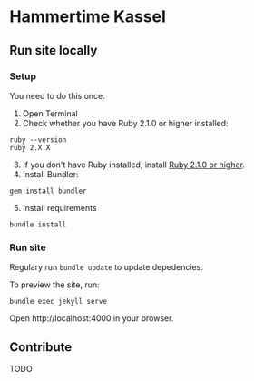 # Hammertime Kassel

## Run site locally

### Setup

You need to do this once.

1. Open Terminal
2. Check whether you have Ruby 2.1.0 or higher installed:

```shell
ruby --version
ruby 2.X.X
```

3. If you don't have Ruby installed, install [Ruby 2.1.0 or higher](https://www.ruby-lang.org/en/downloads/).
4. Install Bundler:

```shell
gem install bundler
```

5. Install requirements

```shell
bundle install
```

### Run site

Regulary run `bundle update` to update depedencies.

To preview the site, run:

```shell
bundle exec jekyll serve
```

Open http://localhost:4000 in your browser.

## Contribute

TODO
